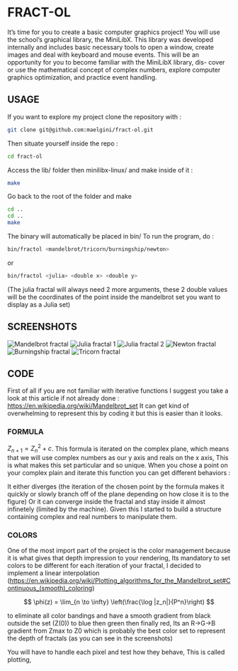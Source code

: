 # FRACT-OL
It’s time for you to create a basic computer graphics project!
You will use the school’s graphical library, the MiniLibX. This library was developed
internally and includes basic necessary tools to open a window, create images and deal
with keyboard and mouse events.
This will be an opportunity for you to become familiar with the MiniLibX library, dis-
cover or use the mathematical concept of complex numbers, explore computer graphics
optimization, and practice event handling.

## USAGE
If you want to explore my project clone the repository with :

```sh
git clone git@github.com:maelgini/fract-ol.git
```

Then situate yourself inside the repo :

```sh
cd fract-ol
```

Access the lib/ folder then minilibx-linux/ and make inside of it :

```sh cd lib/minilibx-linux/
make
```

Go back to the root of the folder and make

```sh
cd ..
cd ..
make
```

The binary will automatically be placed in bin/
To run the program, do :

```sh
bin/fractol <mandelbrot/tricorn/burningship/newton>
```

or

```sh
bin/fractol <julia> <double x> <double y>
```

(The julia fractal will always need 2 more arguments, these 2 double values will be the coordinates of the point inside the mandelbrot set you want to display as a Julia set)
## SCREENSHOTS
![Mandelbrot fractal](screenshots/mandelbrot1.png)
![Julia fractal 1](screenshots/julia3.png)
![Julia fractal 2](screenshots/julia1.png)
![Newton fractal](screenshots/newton1.png)
![Burningship fractal](screenshots/burningship1.png)
![Tricorn fractal](screenshots/tricorn1.png)

## CODE

First of all if you are not familiar with iterative functions I suggest you take a look at this article if not already done : https://en.wikipedia.org/wiki/Mandelbrot_set
It can get kind of overwhelming to represent this by coding it but this is easier than it looks.
### FORMULA
$Z_{n+1} = Z_n^2 + c$. This formula is iterated on the complex plane, which means that we will use complex numbers as our y axis and reals on the x axis, This is what makes this set particular and so unique.
When you chose a point on your complex plain and iterate this function you can get different behaviors :

It either diverges (the iteration of the chosen point by the formula makes it quickly or slowly branch off of the plane depending on how close it is to the figure)
Or it can converge inside the fractal and stay inside it almost infinetely (limited by the machine).
Given this I started to build a structure containing complex and real numbers to manipulate them.


### COLORS

One of the most import part of the project is the color management because it is what gives that depth impression to your rendering, Its mandatory to set colors to be different for each iteration of your fractal, I decided to implement a linear interpolation (https://en.wikipedia.org/wiki/Plotting_algorithms_for_the_Mandelbrot_set#Continuous_(smooth)_coloring)


$$
\phi(z) = \lim_{n \to \infty} \left(\frac{\log |z_n|}{P^n}\right)
$$


to eliminate all color bandings and have a smooth gradient from black outside the set (Z(0)) to blue then green then finally red, Its an R->G->B gradient from Zmax to Z0 which is probably the best color set to represent the depth of fractals (as you can see in the screenshots)


You will have to handle each pixel and test how they behave, This is called plotting, 
